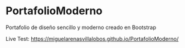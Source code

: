 # PortafolioModerno
Portafolio de diseño sencillo y moderno creado en Bootstrap

Live Test:
https://miguelarenasvillalobos.github.io/PortafolioModerno/
